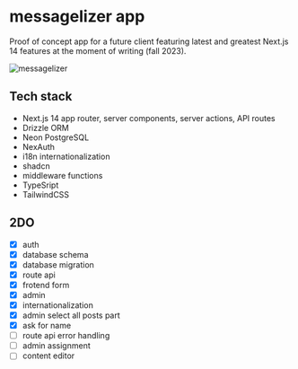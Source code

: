 # messagelizer app

Proof of concept app for a future client featuring latest and greatest Next.js 14 features at the moment of writing (fall 2023).

![messagelizer](https://github.com/snsa-kscc/messagelizer/assets/51080349/5941d337-a378-4469-a0a4-c3f516d60149)

## Tech stack

- Next.js 14 app router, server components, server actions, API routes
- Drizzle ORM
- Neon PostgreSQL
- NexAuth
- i18n internationalization
- shadcn
- middleware functions
- TypeSript
- TailwindCSS

## 2DO

- [x] auth
- [x] database schema
- [x] database migration
- [x] route api
- [x] frotend form
- [x] admin
- [x] internationalization
- [x] admin select all posts part
- [x] ask for name
- [ ] route api error handling
- [ ] admin assignment
- [ ] content editor
